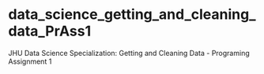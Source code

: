 # data_science_getting_and_cleaning_data_PrAss1
JHU Data Science Specialization: Getting and Cleaning Data - Programing Assignment 1
